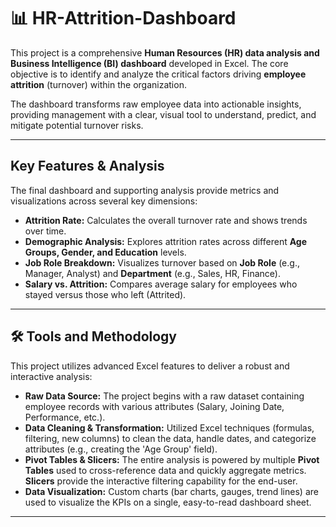 # 📊 HR-Attrition-Dashboard

This project is a comprehensive **Human Resources (HR) data analysis and Business Intelligence (BI) dashboard** developed in Excel. The core objective is to identify and analyze the critical factors driving **employee attrition** (turnover) within the organization.

The dashboard transforms raw employee data into actionable insights, providing management with a clear, visual tool to understand, predict, and mitigate potential turnover risks.

---

## Key Features & Analysis

The final dashboard and supporting analysis provide metrics and visualizations across several key dimensions:

* **Attrition Rate:** Calculates the overall turnover rate and shows trends over time.
* **Demographic Analysis:** Explores attrition rates across different **Age Groups, Gender, and Education** levels.
* **Job Role Breakdown:** Visualizes turnover based on **Job Role** (e.g., Manager, Analyst) and **Department** (e.g., Sales, HR, Finance).
* **Salary vs. Attrition:** Compares average salary for employees who stayed versus those who left (Attrited).

---

## 🛠️ Tools and Methodology

This project utilizes advanced Excel features to deliver a robust and interactive analysis:

* **Raw Data Source:** The project begins with a raw dataset containing employee records with various attributes (Salary, Joining Date, Performance, etc.).
* **Data Cleaning & Transformation:** Utilized Excel techniques (formulas, filtering, new columns) to clean the data, handle dates, and categorize attributes (e.g., creating the 'Age Group' field).
* **Pivot Tables & Slicers:** The entire analysis is powered by multiple **Pivot Tables** used to cross-reference data and quickly aggregate metrics. **Slicers** provide the interactive filtering capability for the end-user.
* **Data Visualization:** Custom charts (bar charts, gauges, trend lines) are used to visualize the KPIs on a single, easy-to-read dashboard sheet.

---
